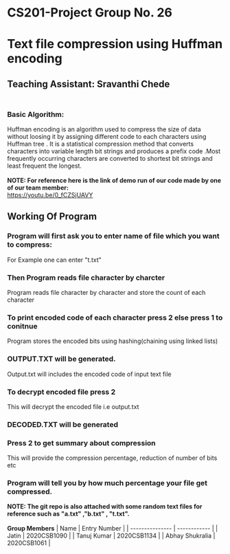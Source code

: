 # CS201-Project Group No. 26
# Text file compression using Huffman encoding<br />
## **Teaching Assistant**: Sravanthi Chede<br /><br />
### Basic Algorithm:<br />
Huffman encoding is an algorithm used to compress the size of data without loosing it by assigning different code to each characters using Huffman tree . It is a statistical compression method that converts characters into variable length bit strings and produces a prefix code .Most frequently occurring characters are converted to shortest bit strings and least frequent the longest.<br /><br />
**NOTE: For reference here is the link of demo run of our code made by one of our team member:<br />**
https://youtu.be/0_fCZSjUAVY <br />
## Working Of Program<br />
### Program will first ask you to enter name of file which you want to compress: <br />
For Example one can enter "t.txt"<br />
### Then Program reads file character by charcter<br />
Program reads file character by character and store the count of each  character <br />
### To print encoded code of each character press 2 else press 1 to conitnue <br />
Program stores the encoded bits using hashing(chaining using linked lists)<br />
### OUTPUT.TXT  will be generated.<br />
Output.txt will includes the encoded code of input text file <br />
### To decrypt encoded file press 2<br />
This will decrypt the encoded file i.e output.txt<br />
### DECODED.TXT will be generated<br />
### Press 2 to get summary about compression<br />
This will provide the compression percentage, reduction of number of bits etc <br />
### Program will tell you by how much percentage your file get compressed.<br />
**NOTE: The git repo is also attached with some random text files for reference such as "a.txt" ,"b.txt" , "t.txt".<br /><br />**
**Group Members**
| Name            | Entry Number |
| --------------- | ------------ |
| Jatin           |  2020CSB1090 |
| Tanuj Kumar     |  2020CSB1134 |
| Abhay Shukralia |  2020CSB1061 |
